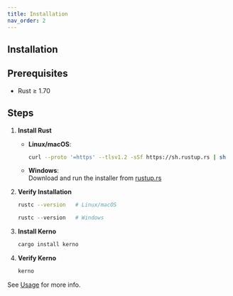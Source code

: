 ```yaml
---
title: Installation
nav_order: 2
---
```


## Installation

## Prerequisites

- Rust ≥ 1.70

## Steps

1. **Install Rust**  
   - **Linux/macOS**:  
     ```bash
     curl --proto '=https' --tlsv1.2 -sSf https://sh.rustup.rs | sh
     ```
   - **Windows**:  
     Download and run the installer from [rustup.rs](https://rustup.rs)

2. **Verify Installation**  
   ```bash
   rustc --version   # Linux/macOS
   ```

   ```powershell
   rustc --version   # Windows
   ```

3. **Install Kerno**  
   ```bash
   cargo install kerno
   ```

4. **Verify Kerno**  
   ```bash
   kerno
   ```

See [Usage](usage.md) for more info.
